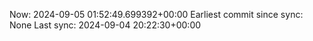 Now: 2024-09-05 01:52:49.699392+00:00 Earliest commit since sync: None Last sync: 2024-09-04 20:22:30+00:00
